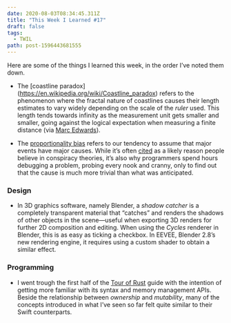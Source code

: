 ```yaml
---
date: 2020-08-03T08:34:45.311Z
title: "This Week I Learned #17"
draft: false
tags:
  - TWIL
path: post-1596443681555
---
```

Here are some of the things I learned this week, in the order I’ve noted them down.

* The \[coastline paradox](https://en.wikipedia.org/wiki/Coastline_paradox) refers to the phenomenon where the fractal nature of coastlines causes their length estimates to vary widely depending on the scale of the *ruler* used. This length tends towards infinity as the measurement unit gets smaller and smaller, going against the logical expectation when measuring a finite distance (via [Marc Edwards](https://twitter.com/marcedwards)).

* The [proportionality bias](http://www.skepdic.com/proportionalitybias.html) refers to our tendency to assume that major events have major causes. While it’s often [cited](https://www.scientificamerican.com/article/why-do-some-people-believe-in-conspiracy-theories/) as a likely reason people believe in conspiracy theories, it’s also why programmers spend hours debugging a problem, probing every nook and cranny, only to find out that the cause is much more trivial than what was anticipated.

### Design

* In 3D graphics software, namely Blender, a *shadow catcher* is a completely transparent material that “catches” and renders the shadows of other objects in the scene—useful when exporting 3D renders for further 2D composition and editing. When using the *Cycles* renderer in Blender, this is as easy as ticking a checkbox. In EEVEE, Blender 2.8’s new rendering engine, it requires using a custom shader to obtain a similar effect.

### Programming

* I went trough the first half of the [Tour of Rust](https://tourofrust.com/57_en.html) guide with the intention of getting more familiar with its syntax and memory management APIs. Beside the relationship between *ownership* and *mutability*, many of the concepts introduced in what I’ve seen so far felt quite similar to their Swift counterparts.
